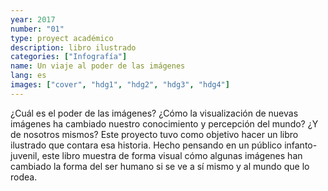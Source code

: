 ```yaml
---
year: 2017
number: "01"
type: proyect académico
description: libro ilustrado
categories: ["Infografía"]
name: Un viaje al poder de las imágenes
lang: es
images: ["cover", "hdg1", "hdg2", "hdg3", "hdg4"]
---
```

¿Cuál es el poder de las imágenes? ¿Cómo la visualización de nuevas imágenes ha cambiado nuestro conocimiento y percepción del mundo? ¿Y de nosotros mismos? Este proyecto tuvo como objetivo hacer un libro ilustrado que contara esa historia. Hecho pensando en un público infanto-juvenil, este libro muestra de forma visual cómo algunas imágenes han cambiado la forma del ser humano si se ve a sí mismo y al mundo que lo rodea.
